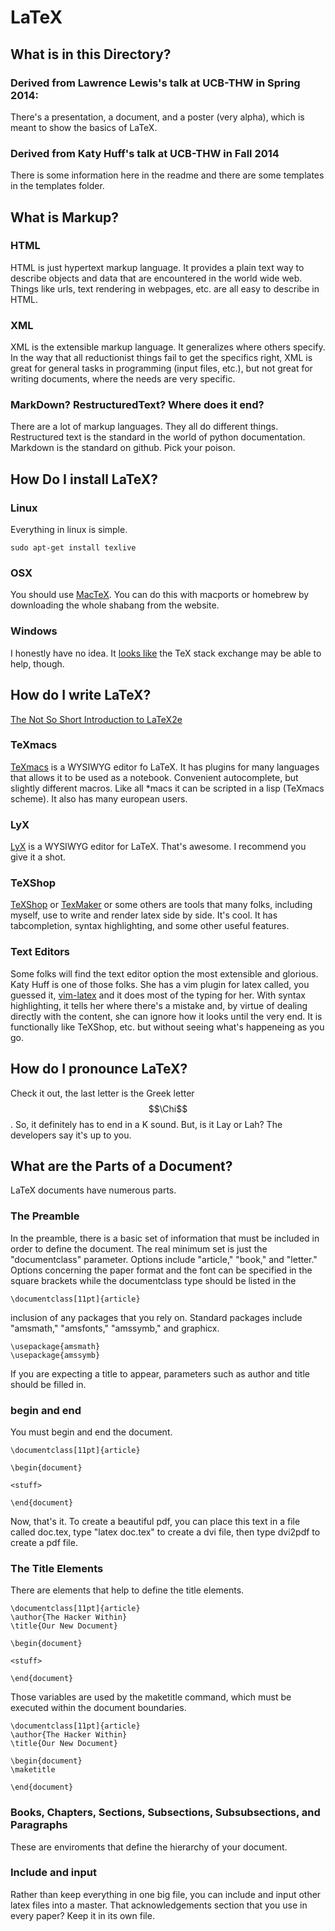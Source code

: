 # LaTeX

## What is in this Directory? 

### Derived from Lawrence Lewis's talk at UCB-THW in Spring 2014: 

There's a presentation, a document, and a poster (very alpha), which is meant to show the basics of LaTeX.

### Derived from Katy Huff's talk at UCB-THW in Fall 2014

There is some information here in the readme and there are some templates in 
the templates folder. 


## What is Markup?

### HTML

HTML is just hypertext markup language. It provides a plain text way to 
describe objects and data that are encountered in the world wide web. Things 
like urls, text rendering in webpages, etc. are all easy to describe in HTML.

### XML 

XML is the extensible markup language. It generalizes where others specify. In 
the way that all reductionist things fail to get the specifics right, XML is 
great for general tasks in programming (input files, etc.), but not great for 
writing documents, where the needs are very specific. 

### MarkDown? RestructuredText? Where does it end?

There are a lot of markup languages. They all do different things. Restructured 
text is the standard in the world of python documentation. Markdown is the 
standard on github. Pick your poison.


## How Do I install LaTeX?

### Linux

Everything in linux is simple.

    sudo apt-get install texlive

### OSX

You should use [MacTeX][mactex]. You can do this with macports or homebrew by downloading the whole shabang from 
the website.

### Windows

I honestly have no idea. It [looks like][texSE] the TeX stack exchange may be able to 
help, though. 

## How do I write LaTeX?

[The Not So Short Introduction to LaTeX2e](http://tobi.oetiker.ch/lshort/lshort.pdf)

### TeXmacs

[TeXmacs](http://www.texmacs.org/tmweb/home/welcome.en.html)  is a WYSIWYG editor fo LaTeX. It has plugins for 
many languages that allows it to be used as a notebook. Convenient autocomplete, but slightly different macros.
Like all \*macs it can be scripted in a lisp (TeXmacs scheme). It also has many european users.

### LyX

[LyX](http://www.lyx.org/)  is a WYSIWYG editor for LaTeX. That's 
awesome. I recommend you give it a shot.

### TeXShop

[TeXShop](http://pages.uoregon.edu/koch/texshop/) or [TexMaker](http://www.xm1math.net/texmaker/) or some others are
tools that many folks, including myself, use to write and render latex side by 
side. 
It's cool. It has tabcompletion, syntax highlighting, and some other useful features.

### Text Editors

Some folks will find the text editor option the most extensible and glorious. Katy Huff is
 one of those folks. She has a vim plugin for latex called, you guessed it, 
[vim-latex](http://vim-latex.sourceforge.net/) and it does most of the typing for her.
 With syntax highlighting, it tells her where there's a mistake and, by virtue of dealing 
directly with the content, she can ignore how it looks until the very end. It is functionally
like TeXShop, etc. but without seeing what's happeneing as you go.

## How do I pronounce LaTeX?

Check it out, the last letter is the Greek letter $$\Chi$$. So, it definitely has to 
end in a K sound. But, is it Lay or Lah? The developers say it's up to you. 

## What are the Parts of a Document?

LaTeX documents have numerous parts.

### The Preamble

In the preamble, there is a basic set of information that must be included in 
order to define the document. The real minimum set is just the "documentclass" 
parameter. Options include "article," "book," and "letter." Options concerning 
the paper format and the font can be specified in the square brackets while the 
documentclass type should be listed in the  

    \documentclass[11pt]{article}

inclusion of any packages that you rely on. Standard packages include 
"amsmath," "amsfonts," "amssymb," and graphicx. 

    \usepackage{amsmath}
    \usepackage{amssymb}

If you are expecting a title to appear, parameters such as author and title 
should be filled in. 




### begin and end

You must begin and end the document. 

    \documentclass[11pt]{article}

    \begin{document}

    <stuff>

    \end{document}


Now, that's it. To create a beautiful pdf, you can place this text in a file 
called doc.tex, type "latex doc.tex" to create a dvi file, then type dvi2pdf to 
create a pdf file.

### The Title Elements

There are elements that help to define the title elements. 


    \documentclass[11pt]{article}
    \author{The Hacker Within}
    \title{Our New Document}

    \begin{document}

    <stuff>

    \end{document}


Those variables are used by the maketitle command, which must be executed 
within the document boundaries. 


    \documentclass[11pt]{article}
    \author{The Hacker Within}
    \title{Our New Document}

    \begin{document}
    \maketitle

    \end{document}



### Books, Chapters, Sections, Subsections, Subsubsections, and Paragraphs

These are enviroments that define the hierarchy of your document. 


### Include and input

Rather than keep everything in one big file, you can include and input other 
latex files into a master. That acknowledgements section that you use in every 
paper? Keep it in its own file. 



[texSE]: http://tex.stackexchange.com/questions/41808/how-do-i-install-tex-latex-on-windows-7 "TeX Stack Exchange"
[mactex]: https://tug.org/mactex/ "mactex"
